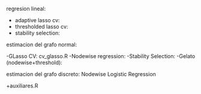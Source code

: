 
regresion lineal:

- adaptive lasso cv: 
- thresholded lasso cv:
- stability selection:

estimacion del grafo normal:

-GLasso CV: cv_glasso.R
-Nodewise regression: 
-Stability Selection:
-Gelato (nodewise+threshold):

estimacion del grafo discreto:
Nodewise Logistic Regression

+auxiliares.R
